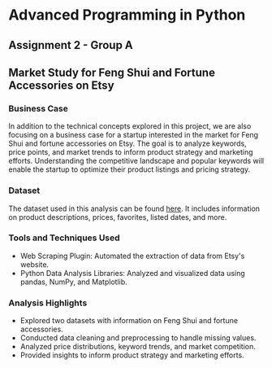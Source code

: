 # Advanced Programming in Python
## Assignment 2 - Group A

## Market Study for Feng Shui and Fortune Accessories on Etsy

### Business Case
In addition to the technical concepts explored in this project, we are also focusing on a business case for a startup interested in the market for Feng Shui and fortune accessories on Etsy. The goal is to analyze keywords, price points, and market trends to inform product strategy and marketing efforts. Understanding the competitive landscape and popular keywords will enable the startup to optimize their product listings and pricing strategy.

### Dataset
The dataset used in this analysis can be found [here](https://github.com/tingjintj/Advanced-Programming-in-Python). It includes information on product descriptions, prices, favorites, listed dates, and more.

### Tools and Techniques Used
- Web Scraping Plugin: Automated the extraction of data from Etsy's website.
- Python Data Analysis Libraries: Analyzed and visualized data using pandas, NumPy, and Matplotlib.

### Analysis Highlights
- Explored two datasets with information on Feng Shui and fortune accessories.
- Conducted data cleaning and preprocessing to handle missing values.
- Analyzed price distributions, keyword trends, and market competition.
- Provided insights to inform product strategy and marketing efforts.
